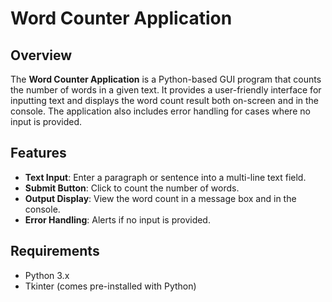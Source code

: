 # Word Counter Application

## Overview

The **Word Counter Application** is a Python-based GUI program that counts the number of words in a given text. It provides a user-friendly interface for inputting text and displays the word count result both on-screen and in the console. The application also includes error handling for cases where no input is provided.

## Features

- **Text Input**: Enter a paragraph or sentence into a multi-line text field.
- **Submit Button**: Click to count the number of words.
- **Output Display**: View the word count in a message box and in the console.
- **Error Handling**: Alerts if no input is provided.

## Requirements

- Python 3.x
- Tkinter (comes pre-installed with Python)


